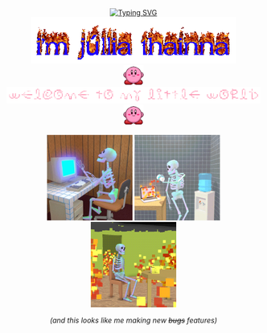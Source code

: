 <div align="center">
  <a href="https://git.io/typing-svg">
    <img src="https://readme-typing-svg.demolab.com?font=Source+Code+Pro&size=35&pause=1000&center=true&color=ff9cb6&width=600&height=30&vCenter=true&lines=%3E%E2%80%8E%E2%80%8E+%E2%80%8E%E2%80%8E+h%E2%80%8E+i%E2%80%8E%E2%80%8E+%E2%80%8E+g+%E2%80%8Eu%E2%80%8E+y%E2%80%8E+s%E2%80%8E%E2%80%8E+!" alt="Typing SVG"/>
  </a>
</div>
<div align="center">
 <img src="https://github.com/JulliaThainna/JulliaThainna/blob/main/imgs/my-name.gif" width="auto">
</div>

<div align="center">
  <img src="https://github.com/JulliaThainna/JulliaThainna/blob/main/imgs/kirby-hi.gif" width="40">
  <img src="https://github.com/JulliaThainna/JulliaThainna/blob/main/imgs/welcome.gif" width="700">
  <img src="https://github.com/JulliaThainna/JulliaThainna/blob/main/imgs/kirby-hi.gif" width="40">  
</div>

<br>

<div align = "center">
  <img src="https://github.com/JulliaThainna/JulliaThainna/blob/main/imgs/skeleton_typing.gif" width="170" height="170">
  <img src="https://github.com/JulliaThainna/JulliaThainna/blob/main/imgs/desperate_skeleton.gif" width="170" height="170">
  <img src="https://github.com/JulliaThainna/JulliaThainna/blob/main/imgs/skeleton_it's_okay.gif" width="170" height="170">

  _(and this looks like me making new ~~bugs~~ features)_
</div>

<h2></h2>
